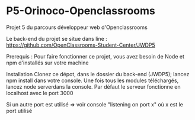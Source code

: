 # P5-Orinoco-Openclassrooms

Projet 5 du parcours développeur web d'Openclassrooms

Le back-end du projet se situe dans line :
https://github.com/OpenClassrooms-Student-Center/JWDP5

Prerequis :
Pour faire fonctionner ce projet, vous avez besoin de Node et npm d'installés sur votre machine

Installation
Clonez ce dépot, dans le dossier du back-end (JWDP5); lancez npm install dans votre console. Une fois tous les modules téléchargés, lancez node serverdans la console. Par défaut le serveur fonctionne en localhost avec le port 3000

Si un autre port est utilisé => voir console "listening on port x" où x est le port utilisé
